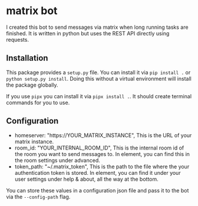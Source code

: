 # matrix bot

I created this bot to send messages via matrix when long running tasks are finished. It is written in python but uses the REST API directly using requests.

## Installation

This package provides a `setup.py` file. You can install it via `pip install .` or `python setup.py install`.
Doing this without a virtual environment will install the package globally.

If you use `pipx` you can install it via `pipx install .`.
It should create terminal commands for you to use.

## Configuration

- homeserver: "https://YOUR_MATRIX_INSTANCE",
    This is the URL of your matrix instance.
- room_id: "YOUR_INTERNAL_ROOM_ID",
    This is the internal room id of the room you want to send messages to.
    In element, you can find this in the room settings under advanced.
- token_path: "~/.matrix_token",
    This is the path to the file where the your authentication token is stored.
    In element, you can find it under your user settings under help & about, all the way at the bottom.

You can store these values in a configuration json file and pass it to the bot via the `--config-path` flag.